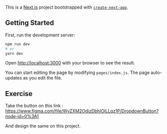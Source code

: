 This is a [Next.js](https://nextjs.org/) project bootstrapped with [`create-next-app`](https://github.com/vercel/next.js/tree/canary/packages/create-next-app).

## Getting Started

First, run the development server:

```bash
npm run dev
# or
yarn dev
```

Open [http://localhost:3000](http://localhost:3000) with your browser to see the result.

You can start editing the page by modifying `pages/index.js`. The page auto-updates as you edit the file.


## Exercise

Take the button on this link : <https://www.figma.com/file/WyZXM2OdizDbhIOiLLqz1P/DropdownButton?node-id=0%3A1>

And design the same on this project.